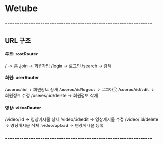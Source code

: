 # Wetube 

### --------------------------------------------------------------- ###

## URL 구조

#### 루트: rootRouter
/ -> 홈
/join -> 회원가입
/login -> 로그인
/search -> 검색

#### 회원: userRouter
/useres/:id -> 회원정보 상세
/useres/:id/logout -> 로그아웃
/useres/:id/edit -> 회원정보 수정
/useres/:id/delete -> 회원정보 삭제

#### 영상: videoRouter
/video/:id -> 영상게시물 상세
/video/:id/edit -> 영상게시물 수정
/video/:id/delete -> 영상게시물 삭제
/video/upload -> 영상게시물 등록

### --------------------------------------------------------------- ###